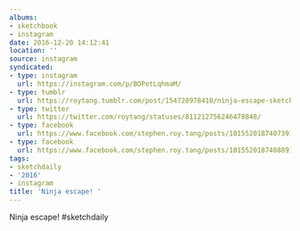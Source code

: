 ```yaml
---
albums:
- sketchbook
- instagram
date: 2016-12-20 14:12:41
location: ''
source: instagram
syndicated:
- type: instagram
  url: https://instagram.com/p/BOPetLqhmaM/
- type: tumblr
  url: https://roytang.tumblr.com/post/154720978410/ninja-escape-sketchdaily
- type: twitter
  url: https://twitter.com/roytang/statuses/811212756246478848/
- type: facebook
  url: https://www.facebook.com/stephen.roy.tang/posts/10155201874073912:0
- type: facebook
  url: https://www.facebook.com/stephen.roy.tang/posts/10155201874088912
tags:
- sketchdaily
- '2016'
- instagram
title: 'Ninja escape! '
---
```


Ninja escape! #sketchdaily